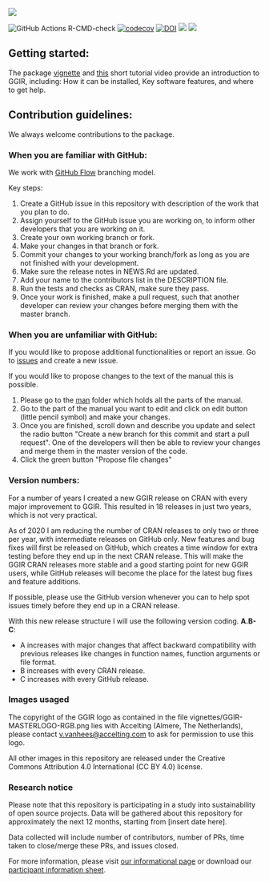 ![](vignettes/GGIR-MASTERLOGO-RGB.png)

![GitHub Actions R-CMD-check](https://github.com/wadpac/GGIR/workflows/R-CMD-check-full/badge.svg)
[![codecov](https://codecov.io/gh/wadpac/GGIR/branch/master/graph/badge.svg)](https://codecov.io/gh/wadpac/GGIR) [![DOI](https://zenodo.org/badge/DOI/10.5281/zenodo.1051064.svg)](https://doi.org/10.5281/zenodo.1051064)
[![](https://cranlogs.r-pkg.org/badges/GGIR)](https://cran.r-project.org/package=GGIR)
[![](https://cranlogs.r-pkg.org/badges/grand-total/GGIR)](https://cran.r-project.org/package=GGIR)

## Getting started:
The package [vignette](https://CRAN.R-project.org/package=GGIR/vignettes/GGIR.html) and [this](https://youtu.be/S8YPTrYNWdU) short tutorial video provide an introduction to GGIR, including: How it can be installed, Key software features, and where to get help.

## Contribution guidelines:
We always welcome contributions to the package.

### When you are familiar with GitHub:
We work with [GitHub Flow](https://guides.github.com/introduction/flow/) branching model.

Key steps:
1. Create a GitHub issue in this repository with description of the work that you plan to do.
2. Assign yourself to the GitHub issue you are working on, to inform other developers that you are working on it.
3. Create your own working branch or fork.
4. Make your changes in that branch or fork.
5. Commit your changes to your working branch/fork as long as you are not finished with your development.
6. Make sure the release notes in NEWS.Rd are updated.
7. Add your name to the contributors list in the DESCRIPTION file.
8. Run the tests and checks as CRAN, make sure they pass.
9. Once your work is finished, make a pull request, such that another developer can review your changes before merging them with the master branch.

### When you are unfamiliar with GitHub:
If you would like to propose additional functionalities or report an issue. Go to [issues](https://github.com/wadpac/GGIR/issues) and create a new issue.

If you would like to propose changes to the text of the manual this is possible.
1. Please go to the [man](https://github.com/wadpac/GGIR/tree/master/man) folder which holds all the parts of the manual.
2. Go to the part of the manual you want to edit and click on edit button (little pencil symbol) and make your changes.
3. Once you are finished, scroll down and describe you update and select the radio button "Create a new branch for this commit and start a pull request". One of the developers will then be able to review your changes and merge them in the master version of the code.
4. Click the green button "Propose file changes"

### Version numbers:
For a number of years I created a new GGIR release on CRAN with every major improvement to GGIR. This resulted in 18 releases in just two years, which is not very practical.

As of 2020 I am reducing the number of CRAN releases to only two or three per year, with intermediate releases on GitHub only. New features and bug fixes will first be released on GitHub, which creates a time window for extra testing before they end up in the next CRAN release. This will make the GGIR CRAN releases more stable and a good starting point for new GGIR users, while GitHub releases will become the place for the latest bug fixes and feature additions.

If possible, please use the GitHub version whenever you can to help spot issues timely before they end up in a CRAN release.

With this new release structure I will use the following version coding. **A.B-C**:

- A increases with major changes that affect backward compatibility with previous releases like changes in function names, function arguments or file format.
- B increases with every CRAN release.
- C increases with every GitHub release.

### Images usaged
The copyright of the GGIR logo as contained in the file vignettes/GGIR-MASTERLOGO-RGB.png lies with Accelting (Almere, The Netherlands), please contact v.vanhees@accelting.com to ask for permission to use this logo.

All other images in this repository are released under the Creative Commons Attribution 4.0 International (CC BY 4.0) license.


### Research notice

Please note that this repository is participating in a study into sustainability of open source projects. Data will be gathered about this repository for approximately the next 12 months, starting from [insert date here].

Data collected will include number of contributors, number of PRs, time taken to close/merge these PRs, and issues closed.

For more information, please visit [our informational page](https://sustainable-open-science-and-software.github.io/) or download our [participant information sheet](https://sustainable-open-science-and-software.github.io/assets/PIS_sustainable_software.pdf).

